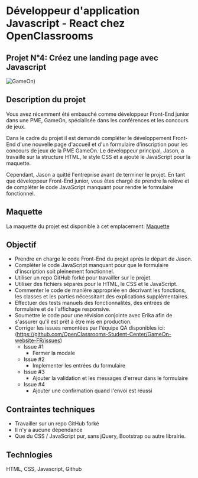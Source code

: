 # Développeur d'application Javascript - React chez OpenClassrooms

## Projet N°4: Créez une landing page avec Javascript

![GameOn)](https://user.oc-static.com/upload/2021/12/15/16395717662959_HomePage.png)


## Description du projet
Vous avez récemment été embauché comme développeur Front-End junior dans une PME, GameOn, spécialisée dans les conférences et les concours de jeux.

Dans le cadre du projet il est demandé compléter le développement Front-End d'une nouvelle page d'accueil et d'un formulaire d'inscription pour les concours de jeux de la PME GameOn. Le développeur principal, Jason, a travaillé sur la structure HTML, le style CSS et a ajouté le JavaScript pour la maquette.

Cependant, Jason a quitté l'entreprise avant de terminer le projet. En tant que développeur Front-End junior, vous êtes chargé de prendre la relève et de compléter le code JavaScript manquant pour rendre le formulaire fonctionnel.

## Maquette
La maquette du projet est disponible à cet emplacement: [Maquette](https://www.figma.com/file/prxFGnSUoEhk6PTcMaJQim/UI-Design-GameOn-EN)
## Objectif
- Prendre en charge le code Front-End du projet après le départ de Jason.
- Compléter le code JavaScript manquant pour que le formulaire d'inscription soit pleinement fonctionnel.
- Utiliser un repo GitHub forké pour travailler sur le projet.
- Utiliser des fichiers séparés pour le HTML, le CSS et le JavaScript.
- Commenter le code de manière appropriée en décrivant les fonctions, les classes et les parties nécessitant des explications supplémentaires.
- Effectuer des tests manuels des fonctionnalités, des entrées de formulaire et de l'affichage responsive.
- Soumettre le code pour une révision conjointe avec Erika afin de s'assurer qu'il est prêt à être mis en production.
- Corriger les issues remontées par l'équipe QA disponibles ici: (https://github.com/OpenClassrooms-Student-Center/GameOn-website-FR/issues)
  - Issue #1
    - Fermer la modale
  - Issue #2
    - Implementer les entrées du formulaire
  - Issue #3
    - Ajouter la validation et les messages d'erreur dans le formulaire
  - Issue #4
    - Ajouter une confirmation quand l'envoi est réussi


## Contraintes techniques
- Travailler sur un repo GitHub forké
- Il n'y a aucune dépendance
- Que du CSS / JavaScript pur, sans jQuery, Bootstrap ou autre librairie.


## Technlogies
HTML, CSS, Javascript, Github



